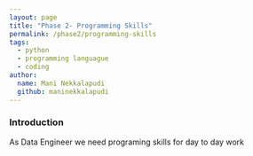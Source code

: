 ```yaml
---
layout: page
title: "Phase 2- Programming Skills"
permalink: /phase2/programming-skills
tags: 
  - python
  - programming languague
  - coding
author:
  name: Mani Nekkalapudi
  github: maninekkalapudi
---
```


### Introduction

As Data Engineer we need programing skills for day to day work